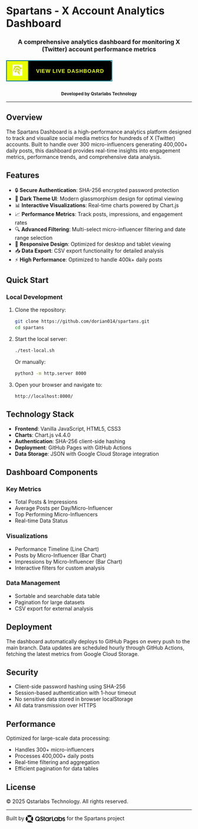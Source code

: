 # Spartans - X Account Analytics Dashboard

<div align="center">

  ### A comprehensive analytics dashboard for monitoring X (Twitter) account performance metrics

  <a href="https://dorian014.github.io/spartans/" style="text-decoration: none;">
    <table style="margin: 20px auto; border-collapse: collapse;">
      <tr>
        <td style="background: #E9ff00; padding: 10px 15px; border-radius: 8px 0 0 8px; border: 2px solid #007b8d;">
          <img src="assets/logo_small.png" height="30" alt="Spartans Logo" />
        </td>
        <td style="background: #000; color: #E9ff00; padding: 10px 20px; border-radius: 0 8px 8px 0; border: 2px solid #007b8d; border-left: none; font-family: 'Work Sans', sans-serif; font-weight: 700; font-size: 14px; letter-spacing: 1px;">
          VIEW LIVE DASHBOARD
        </td>
      </tr>
    </table>
  </a>

  <sub>**Developed by Qstarlabs Technology**</sub>

</div>

---

## Overview

The Spartans Dashboard is a high-performance analytics platform designed to track and visualize social media metrics for hundreds of X (Twitter) accounts. Built to handle over 300 micro-influencers generating 400,000+ daily posts, this dashboard provides real-time insights into engagement metrics, performance trends, and comprehensive data analysis.

## Features

- 🔒 **Secure Authentication**: SHA-256 encrypted password protection
- 🌙 **Dark Theme UI**: Modern glassmorphism design for optimal viewing
- 📊 **Interactive Visualizations**: Real-time charts powered by Chart.js
- 📈 **Performance Metrics**: Track posts, impressions, and engagement rates
- 🔍 **Advanced Filtering**: Multi-select micro-influencer filtering and date range selection
- 📱 **Responsive Design**: Optimized for desktop and tablet viewing
- 📥 **Data Export**: CSV export functionality for detailed analysis
- ⚡ **High Performance**: Optimized to handle 400k+ daily posts

## Quick Start

### Local Development

1. Clone the repository:
   ```bash
   git clone https://github.com/dorian014/spartans.git
   cd spartans
   ```

2. Start the local server:
   ```bash
   ./test-local.sh
   ```
   Or manually:
   ```bash
   python3 -m http.server 8000
   ```

3. Open your browser and navigate to:
   ```
   http://localhost:8000/
   ```

## Technology Stack

- **Frontend**: Vanilla JavaScript, HTML5, CSS3
- **Charts**: Chart.js v4.4.0
- **Authentication**: SHA-256 client-side hashing
- **Deployment**: GitHub Pages with GitHub Actions
- **Data Storage**: JSON with Google Cloud Storage integration

## Dashboard Components

### Key Metrics
- Total Posts & Impressions
- Average Posts per Day/Micro-Influencer
- Top Performing Micro-Influencers
- Real-time Data Status

### Visualizations
- Performance Timeline (Line Chart)
- Posts by Micro-Influencer (Bar Chart)
- Impressions by Micro-Influencer (Bar Chart)
- Interactive filters for custom analysis

### Data Management
- Sortable and searchable data table
- Pagination for large datasets
- CSV export for external analysis

## Deployment

The dashboard automatically deploys to GitHub Pages on every push to the main branch. Data updates are scheduled hourly through GitHub Actions, fetching the latest metrics from Google Cloud Storage.

## Security

- Client-side password hashing using SHA-256
- Session-based authentication with 1-hour timeout
- No sensitive data stored in browser localStorage
- All data transmission over HTTPS

## Performance

Optimized for large-scale data processing:
- Handles 300+ micro-influencers
- Processes 400,000+ daily posts
- Real-time filtering and aggregation
- Efficient pagination for data tables

## License

© 2025 Qstarlabs Technology. All rights reserved.

---

Built by <img src="assets/qstarlabs-logo.svg" height="20" style="vertical-align: middle;" alt="Qstarlabs Technology"> for the Spartans project